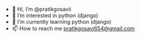 - 👋 Hi, I’m @pratikgosavii
- 👀 I’m interested in python (django)
- 🌱 I’m currently learning python (django)
- 📫 How to reach me pratikgosavi654@gmail.com

<!---
pratikgosavii/pratikgosavii is a ✨ special ✨ repository because its `README.md` (this file) appears on your GitHub profile.
You can click the Preview link to take a look at your changes.
--->
